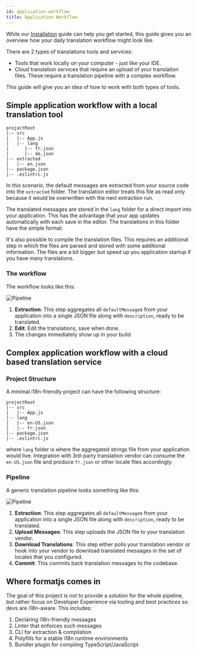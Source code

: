 ```yaml
---
id: application-workflow
title: Application Workflow
---
```


While our [Installation](./installation.md) guide can help you get started, this guide gives you an overview how your daily translation workflow might look like.

There are 2 types of translations tools and services:

- Tools that work locally on your computer - just like your IDE.
- Cloud translation services that require an upload of your translation files. These require a translation pipeline with a complex workflow.

This guide will give you an idea of how to work with both types of tools.

## Simple application workflow with a local translation tool

```
projectRoot
|-- src
|   |-- App.js
|   |-- lang
|      |-- fr.json
|      |-- de.json
|-- extracted
|   |-- en.json
|-- package.json
|-- .eslintrc.js
```

In this scenario, the default messages are extracted from your source code into the `extracted` folder. The translation editor treats this file as read only because it would be overwritten with the next extraction run. 

The translated messages are stored in the `lang` folder for a direct import into your application. This has the advantage that your app updates automatically with each save in the editor. The translations in this folder have the simple format.

It's also possible to compile the translation files. This requires an additional step in which the files are parsed and stored with some additional information. The files are a bit bigger but speed up you application startup if you have many translations.


### The workflow

The workflow looks like this:

![Pipeline](/img/simple-workflow.svg)

1. **Extraction**: This step aggregates all `defaultMessage`s from your application into a single JSON file along with `description`, ready to be translated.
2. **Edit**: Edit the translations, save when done.
3. The changes immediately show up in your build

## Complex application workflow with a cloud based translation service

### Project Structure

A minimal i18n-friendly project can have the following structure:

```
projectRoot
|-- src
|   |-- App.js
|-- lang
|   |-- en-US.json
|   |-- fr.json
|-- package.json
|-- .eslintrc.js
```

where `lang` folder is where the aggregated strings file from your application would live. Integration with 3rd-party translation vendor can consume the `en-US.json` file and produce `fr.json` or other locale files accordingly.

### Pipeline

A generic translation pipeline looks something like this:

![Pipeline](/img/workflow.svg)

1. **Extraction**: This step aggregates all `defaultMessage`s from your application into a single JSON file along with `description`, ready to be translated.
2. **Upload Messages**: This step uploads the JSON file to your translation vendor.
3. **Download Translations**: This step either polls your translation vendor or hook into your vendor to download translated messages in the set of locales that you configured.
4. **Commit**: This commits back translation messages to the codebase.

## Where formatjs comes in

The goal of this project is not to provide a solution for the whole pipeline, but rather focus on Developer Experience via tooling and best practices so devs are i18n-aware. This includes:

1. Declaring i18n-friendly messages
2. Linter that enforces such messages
3. CLI for extraction & compilation
4. Polyfills for a stable i18n runtime environments
5. Bundler plugin for compiling TypeScript/JavaScript
